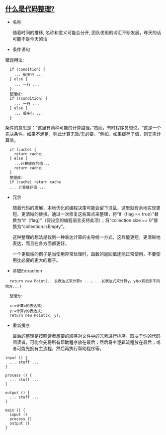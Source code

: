 ## [什么是代码整理?](https://www.jdon.com/49996)

   * 名称

      随着时间的推移, 名称和意义可能会分开, 团队使用的词汇不断发展，昨天的话可能不是今天的话

   * 条件语句

  错误用法:
  ```
    if (condition) {
      ... 很多行 ...
    } else {
      ... 一行 ...
    }
    整理成:
    if (!condition) {
      ... 一行 ...
    } else {
      ... 很多行 ...
    }
  ```
  条件的意思是：“这里有两种可能的计算路径。”然而，有时程序员想说，“这是一个先决条件。如果不满足，则此计算无效/无必要。“例如，如果缓存了值，则无需计算值。
  ```
    if (cache) {
      return cache;
    } else {
      ...计算缓存的值...
      return cache;
    }
    整理成:
    if (cache) return cache
    ... 计算缓存值 ...
  ```

  * 冗余

    随着代码的发展，本地优化的编程决策可能会留下混乱，这里就有余地实现更短、更清晰的替换。通过一次修复这些斑点来整理，将“if（flag == true）”替换为“if（flag）”（假设您的编程语言支持此项）；将“collection.size == 0”替换为“collection.isEmpty”。

    这种整理的想法是找到一种表达计算的主导统一方式，这样能更短，更清晰地表达，而且在各方面都更好。

    一个更极端的例子是当使用异常处理时，函数的返回值还能正常使用，不要使用比必要的更大的棍子。

  * 萃取Extraction

  ```
    return new Point(...长表达式来计算x ...，...长表达式来计算y，y与x有很多不同地方...)

    整理为:

    x:=计算x的表达式;
    y:=计算y的表达式;
    return new Point(x, y);
  ```

  * 重新排序

    最后的整理是按照读者想要的顺序对文件中的元素进行排序。取决于你的代码阅读者，可能会先将所有帮助程序放在最后；然后将主逻辑流程放在最后；或者可能先拥有主流程，然后再执行帮助程序等。
  ```
  input () {
    ... stuff ...
  }

  process () {
    ... stuff ...
  }

  output () {
    ... stuff ...
  }

  main () {
    input ()
    process ()
    output ()
  }
  ```